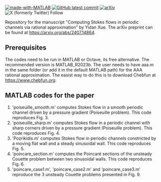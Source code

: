 [![made-with-MATLAB](https://img.shields.io/badge/Made%20with-MATLAB_R2023b-orange)]()
[![GitHub latest commit](https://badgen.net/github/last-commit/YidanXue/periodic_Stokes_flow)](https://GitHub.com/YidanXue/periodic_Stokes_flow/commit/)
[![arXiv](https://img.shields.io/badge/DOI-10.48550%2FarXiv.2407.14864-blue)](https://doi.org/10.48550/arXiv.2407.14864)
![X (formerly Twitter) Follow](https://img.shields.io/twitter/follow/YidanXue?link=https%3A%2F%2Ftwitter.com%2FYidanXue)

Repository for the manuscript "Computing Stokes flows in periodic channels via rational approximation" by Yidan Xue. The arXiv preprint can be found at https://arxiv.org/abs/2407.14864.

Prerequisites
----------------------

The codes need to be run in MATLAB or Octave, its free alternative. The recommended version is MATLAB_R2023b. The user needs to have aaa.m in the same folder (or add it in the default MATLAB path) for the AAA rational approximation. The easist way to do this is to download Chebfun at https://www.chebfun.org. 

MATLAB codes for the paper
----------------------

1) 'poiseuille_smooth.m' computes Stokes flow in a smooth periodic channel driven by a pressure gradient (Poiseuille problem). This code reproduces Fig. 3.
2) 'poiseuille_sharp.m' computes Stokes flow in a periodic channel with sharp corners driven by a pressure gradient (Poiseuille problem). This code reproduces Fig. 4.
3) 'Pozrikidis.m' computes Stokes flow in periodic channels constricted by a moving flat wall and a steady sinusoidal wall. This code reproduces Fig. 5.
4) 'poincare_section.m' computes the Poincar&#233; sections of the unsteady Couette problem between two sinusoidal walls. This code reproduces Fig. 6.
5) 'poincare_case1.m', 'poincare_case2.m' and 'poincare_case3.m' reproduce the 3 unsteady Couette problems presented in Fig. 9.
